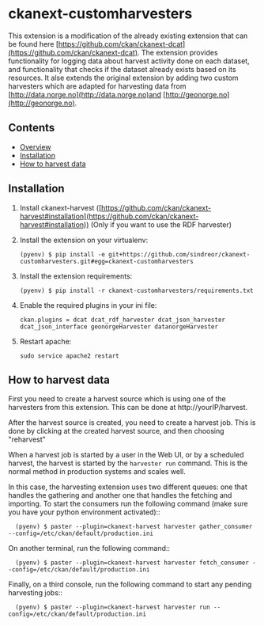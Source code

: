 # ckanext-customharvesters


This extension is a modification of the already existing extension that can be found here [https://github.com/ckan/ckanext-dcat](https://github.com/ckan/ckanext-dcat). The extension provides functionality for logging data about harvest activity done on each dataset, and functionality that checks if the dataset already exists based on its resources. It alse extends the original extension by adding two custom harvesters which are adapted for harvesting data from [http://data.norge.no](http://data.norge.no)and [http://geonorge.no](http://geonorge.no).


## Contents

- [Overview](#overview)
- [Installation](#installation)
- [How to harvest data](#how-to-harvest-data)



## Installation

1.  Install ckanext-harvest ([https://github.com/ckan/ckanext-harvest#installation](https://github.com/ckan/ckanext-harvest#installation)) (Only if you want to use the RDF harvester)

2.  Install the extension on your virtualenv:

        (pyenv) $ pip install -e git+https://github.com/sindreor/ckanext-customharvesters.git#egg=ckanext-customharvesters

3.  Install the extension requirements:

        (pyenv) $ pip install -r ckanext-customharvesters/requirements.txt

4.  Enable the required plugins in your ini file:

        ckan.plugins = dcat dcat_rdf_harvester dcat_json_harvester dcat_json_interface geonorgeHarvester datanorgeHarvester

5.  Restart apache:

        sudo service apache2 restart

## How to harvest data

First you need to create a harvest source which is using one of the harvesters from this extension. This can be done at http://yourIP/harvest. 

After the harvest source is created, you need to create a harvest job. This is done by clicking at the created harvest source, and then choosing "reharvest"

When a harvest job is started by a user in the Web UI, or by a scheduled
harvest, the harvest is started by the ``harvester run`` command. This is the
normal method in production systems and scales well.

In this case, the harvesting extension uses two different queues: one that
handles the gathering and another one that handles the fetching and importing.
To start the consumers run the following command (make sure you have your
python environment activated)::

      (pyenv) $ paster --plugin=ckanext-harvest harvester gather_consumer --config=/etc/ckan/default/production.ini

On another terminal, run the following command::

      (pyenv) $ paster --plugin=ckanext-harvest harvester fetch_consumer --config=/etc/ckan/default/production.ini

Finally, on a third console, run the following command to start any
pending harvesting jobs::

      (pyenv) $ paster --plugin=ckanext-harvest harvester run --config=/etc/ckan/default/production.ini
